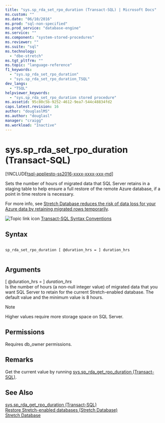 ```yaml
---
title: "sys.sp_rda_set_rpo_duration (Transact-SQL) | Microsoft Docs"
ms.custom: ""
ms.date: "06/10/2016"
ms.prod: "sql-non-specified"
ms.prod_service: "database-engine"
ms.service: ""
ms.component: "system-stored-procedures"
ms.reviewer: ""
ms.suite: "sql"
ms.technology: 
  - "dbe-stretch"
ms.tgt_pltfrm: ""
ms.topic: "language-reference"
f1_keywords: 
  - "sys.sp_rda_set_rpo_duration"
  - "sys.sp_rda_set_rpo_duration_TSQL"
dev_langs: 
  - "TSQL"
helpviewer_keywords: 
  - "sys.sp_rda_set_rpo_duration stored procedure"
ms.assetid: 95c80c5b-9252-4612-9ea7-544c48834fd2
caps.latest.revision: 16
author: "douglaslMS"
ms.author: "douglasl"
manager: "craigg"
ms.workload: "Inactive"
---
```

# sys.sp_rda_set_rpo_duration (Transact-SQL)
[!INCLUDE[tsql-appliesto-ss2016-xxxx-xxxx-xxx-md](../../includes/tsql-appliesto-ss2016-xxxx-xxxx-xxx-md.md)]

  Sets the number of hours of migrated data that SQL Server retains in a staging table to help ensure a full restore of the remote Azure database, if a point in time restore is necessary.    
    
 For more info, see [Stretch Database reduces the risk of data loss for your Azure data by retaining migrated rows temporarily](../../sql-server/stretch-database/backup-stretch-enabled-databases-stretch-database.md#stretchRPO).  
   
 ![Topic link icon](../../database-engine/configure-windows/media/topic-link.gif "Topic link icon") [Transact-SQL Syntax Conventions](../../t-sql/language-elements/transact-sql-syntax-conventions-transact-sql.md)    
     
## Syntax    
    
```    
    
sp_rda_set_rpo_duration [ @duration_hrs = ] duration_hrs    
    
```    
    
## Arguments    
 [ @duration_hrs = ] *duration_hrs*    
 Is the number of hours (a non-null integer value) of migrated data that you want SQL Server to retain for the current Stretch-enabled database. The default value and the minimum value is 8 hours.    
 
 > [!NOTE]
 > Higher values require more storage space on SQL Server.
    
## Permissions    
 Requires db_owner permissions.    
    
## Remarks    
 Get the current value by running [sys.sp_rda_get_rpo_duration &#40;Transact-SQL&#41;](../../relational-databases/system-stored-procedures/sys-sp-rda-get-rpo-duration-transact-sql.md).    
    
## See Also    
 [sys.sp_rda_get_rpo_duration &#40;Transact-SQL&#41;](../../relational-databases/system-stored-procedures/sys-sp-rda-get-rpo-duration-transact-sql.md)     
 [Restore Stretch-enabled databases (Stretch Database)](../../sql-server/stretch-database/restore-stretch-enabled-databases-stretch-database.md)     
 [Stretch Database](../../sql-server/stretch-database/stretch-database.md)    
    
  
